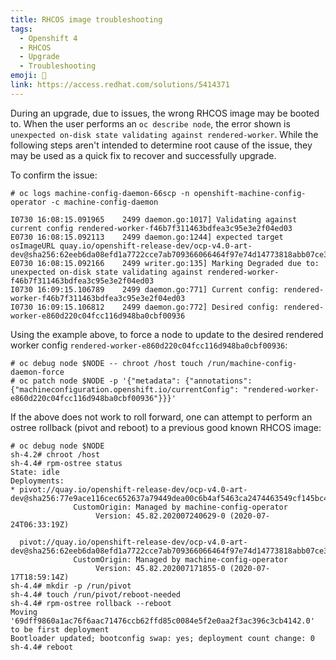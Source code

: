 ```yaml
---
title: RHCOS image troubleshooting
tags:
  - Openshift 4
  - RHCOS
  - Upgrade
  - Troubleshooting
emoji: 🧰
link: https://access.redhat.com/solutions/5414371
---
```


During an upgrade, due to issues, the wrong RHCOS image may be booted to.  When the user performs an `oc describe node`, the error shown is `unexpected on-disk state validating against rendered-worker`.  While the following steps aren't intended to determine root cause of the issue, they may be used as a quick fix to recover and successfully upgrade.

To confirm the issue:
```oc
# oc logs machine-config-daemon-66scp -n openshift-machine-config-operator -c machine-config-daemon

I0730 16:08:15.091965    2499 daemon.go:1017] Validating against current config rendered-worker-f46b7f311463bdfea3c95e3e2f04ed03
E0730 16:08:15.092113    2499 daemon.go:1244] expected target osImageURL quay.io/openshift-release-dev/ocp-v4.0-art-dev@sha256:62eeb6da08efd1a7722cce7ab709366066464f97e74d14773818abb07ce3f7a7
E0730 16:08:15.092166    2499 writer.go:135] Marking Degraded due to: unexpected on-disk state validating against rendered-worker-f46b7f311463bdfea3c95e3e2f04ed03
I0730 16:09:15.106789    2499 daemon.go:771] Current config: rendered-worker-f46b7f311463bdfea3c95e3e2f04ed03
I0730 16:09:15.106812    2499 daemon.go:772] Desired config: rendered-worker-e860d220c04fcc116d948ba0cbf00936
```

Using the example above, to force a node to update to the desired rendered worker config `rendered-worker-e860d220c04fcc116d948ba0cbf00936`:
```oc
# oc debug node $NODE -- chroot /host touch /run/machine-config-daemon-force
# oc patch node $NODE -p '{"metadata": {"annotations": {"machineconfiguration.openshift.io/currentConfig": "rendered-worker-e860d220c04fcc116d948ba0cbf00936"}}}'
```

If the above does not work to roll forward, one can attempt to perform an ostree rollback (pivot and reboot) to a previous good known RHCOS image:
```oc
# oc debug node $NODE
sh-4.2# chroot /host
sh-4.4# rpm-ostree status
State: idle
Deployments:
* pivot://quay.io/openshift-release-dev/ocp-v4.0-art-dev@sha256:77e9ace116cec652637a79449dea00c6b4af5463ca2474463549cf145bc44438
              CustomOrigin: Managed by machine-config-operator
                   Version: 45.82.202007240629-0 (2020-07-24T06:33:19Z)

  pivot://quay.io/openshift-release-dev/ocp-v4.0-art-dev@sha256:62eeb6da08efd1a7722cce7ab709366066464f97e74d14773818abb07ce3f7a7
              CustomOrigin: Managed by machine-config-operator
                   Version: 45.82.202007171855-0 (2020-07-17T18:59:14Z)
sh-4.4# mkdir -p /run/pivot
sh-4.4# touch /run/pivot/reboot-needed
sh-4.4# rpm-ostree rollback --reboot
Moving '69dff9860a1ac76f6aac71476ccb62ffd85c0084e5f2e0aa2f3ac396c3cb4142.0' to be first deployment
Bootloader updated; bootconfig swap: yes; deployment count change: 0
sh-4.4# reboot
```
